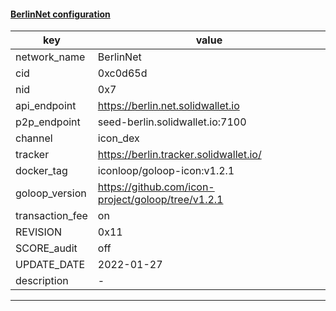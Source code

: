 #### [BerlinNet configuration](https://networkinfo.solidwallet.io/node_info/BerlinNet/default_configure.yml)
|key|value|
|---|---|
|network_name|BerlinNet|
|cid|0xc0d65d|
|nid|0x7|
|api_endpoint|https://berlin.net.solidwallet.io|
|p2p_endpoint|seed-berlin.solidwallet.io:7100|
|channel|icon_dex|
|tracker|https://berlin.tracker.solidwallet.io/|
|docker_tag|iconloop/goloop-icon:v1.2.1|
|goloop_version|https://github.com/icon-project/goloop/tree/v1.2.1|
|transaction_fee|on|
|REVISION|0x11|
|SCORE_audit|off|
|UPDATE_DATE|2022-01-27|
|description|-|
---
